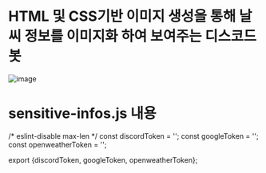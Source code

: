 # HTML 및 CSS기반 이미지 생성을 통해 날씨 정보를 이미지화 하여 보여주는 디스코드 봇
![image](https://user-images.githubusercontent.com/56998563/119878723-71655300-bf65-11eb-8bc3-98f5903f845b.png)


# sensitive-infos.js 내용

/* eslint-disable max-len */
const discordToken = '';
const googleToken = '';
const openweatherToken = '';

export {discordToken, googleToken, openweatherToken};
